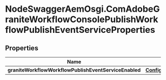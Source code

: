# NodeSwaggerAemOsgi.ComAdobeGraniteWorkflowConsolePublishWorkflowPublishEventServiceProperties

## Properties
Name | Type | Description | Notes
------------ | ------------- | ------------- | -------------
**graniteWorkflowWorkflowPublishEventServiceEnabled** | [**ConfigNodePropertyBoolean**](ConfigNodePropertyBoolean.md) |  | [optional] 


